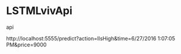 # LSTMLvivApi
api

http://localhost:5555/predict?action=IlsHigh&time=6/27/2016 1:07:05 PM&price=9000
